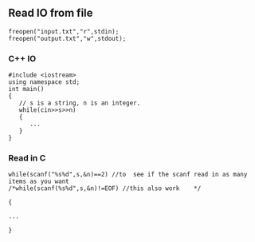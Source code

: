 ## Read IO from file
```
freopen("input.txt","r",stdin);
freopen("output.txt","w",stdout);
```
### C++ IO
```
#include <iostream>        
using namespace std;
int main()
{
   // s is a string, n is an integer.
   while(cin>>s>>n)
   {
      ...
   }
}
```
###  Read in C
```
while(scanf("%s%d",s,&n)==2) //to  see if the scanf read in as many items as you want
/*while(scanf(%s%d",s,&n)!=EOF) //this also work    */

{

...

}
```
